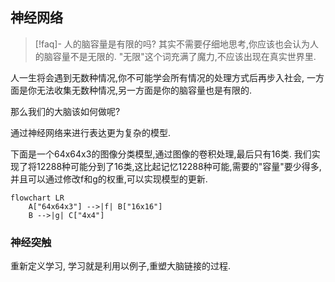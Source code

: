 
## 神经网络 

>[!faq]- 人的脑容量是有限的吗? 
>其实不需要仔细地思考,你应该也会认为人的脑容量不是无限的. "无限"这个词充满了魔力,不应该出现在真实世界里. 

人一生将会遇到无数种情况,你不可能学会所有情况的处理方式后再步入社会, 一方面是你无法收集无数种情况,另一方面是你的脑容量也是有限的. 

那么我们的大脑该如何做呢?

通过神经网络来进行表达更为复杂的模型. 

下面是一个64x64x3的图像分类模型,通过图像的卷积处理,最后只有16类. 我们实现了将12288种可能分到了16类,这比起记忆12288种可能,需要的"容量"要少得多,并且可以通过修改f和g的权重,可以实现模型的更新. 


```mermaid
flowchart LR
    A["64x64x3"] -->|f| B["16x16"] 
    B -->|g| C["4x4"]
```

### 神经突触 

重新定义学习, 学习就是利用以例子,重塑大脑链接的过程. 




